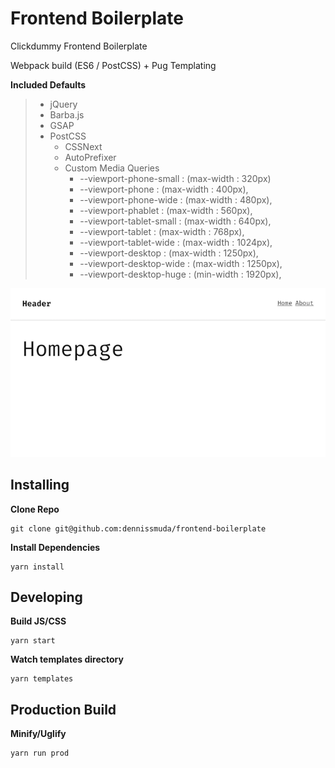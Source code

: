 # Frontend Boilerplate

Clickdummy Frontend Boilerplate

Webpack build (ES6 / PostCSS) + Pug Templating


**Included Defaults**
> - jQuery
> - Barba.js
> - GSAP
> - PostCSS
>   - CSSNext
>   - AutoPrefixer
>   - Custom Media Queries
>      - --viewport-phone-small  : (max-width : 320px)
>      - --viewport-phone        : (max-width : 400px),
>      - --viewport-phone-wide   : (max-width : 480px),
>      - --viewport-phablet      : (max-width : 560px),
>      - --viewport-tablet-small : (max-width : 640px),
>      - --viewport-tablet       : (max-width : 768px),
>      - --viewport-tablet-wide  : (max-width : 1024px),
>      - --viewport-desktop      : (max-width : 1250px),
>      - --viewport-desktop-wide : (max-width : 1250px),
>      - --viewport-desktop-huge : (min-width : 1920px),

![screenshot](public/screen.png)


## Installing
**Clone Repo**
```
git clone git@github.com:dennissmuda/frontend-boilerplate
```
**Install Dependencies**
```
yarn install
```

## Developing
**Build JS/CSS**
```
yarn start
```
**Watch templates directory**
```
yarn templates
```

## Production Build
**Minify/Uglify**
```
yarn run prod
```
